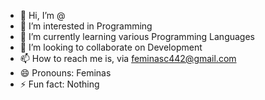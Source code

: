 - 👋 Hi, I’m @
- 👀 I’m interested in Programming
- 🌱 I’m currently learning various Programming Languages
- 💞️ I’m looking to collaborate on Development
- 📫 How to reach me is, via feminasc442@gmail.com
- 😄 Pronouns: Feminas
- ⚡ Fun fact: Nothing

<!---
feminaschittalakkott/feminaschittalakkott is a ✨ special ✨ repository because its `README.md` (this file) appears on your GitHub profile.
You can click the Preview link to take a look at your changes.
--->
